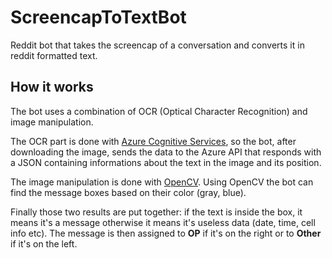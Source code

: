 # ScreencapToTextBot
Reddit bot that takes the screencap of a conversation and converts it in reddit formatted text.
## How it works
The bot uses a combination of OCR (Optical Character Recognition) and image manipulation.

The OCR part is done with [Azure Cognitive Services](https://azure.microsoft.com/en-us/services/cognitive-services/computer-vision/), so the bot, after downloading the image, sends the data to the Azure API that responds with a JSON containing informations about the text in the image and its position.

The image manipulation is done with [OpenCV](https://opencv.org/). Using OpenCV the bot can find the message boxes based on their color (gray, blue).

Finally those two results are put together: if the text is inside the box, it means it's a message otherwise it means it's useless data (date, time, cell info etc). The message is then assigned to **OP** if it's on the right or to **Other** if it's on the left.
